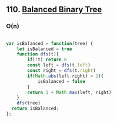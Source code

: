 ## 110. [Balanced Binary Tree](https://leetcode.com/problems/balanced-binary-tree/description/)

### O(n)


```js

var isBalanced = function(tree) {
	let isBalanced = true
	function dfs(t){
		if(!t) return 0
		const left = dfs(t.left)
		const right = dfs(t.right)
		if(Math.abs(left-right) > 1){
			isBalanced = false
		}
		return 1 + Math.max(left, right)
	}
	dfs(tree)
  return isBalanced;    
};


```
